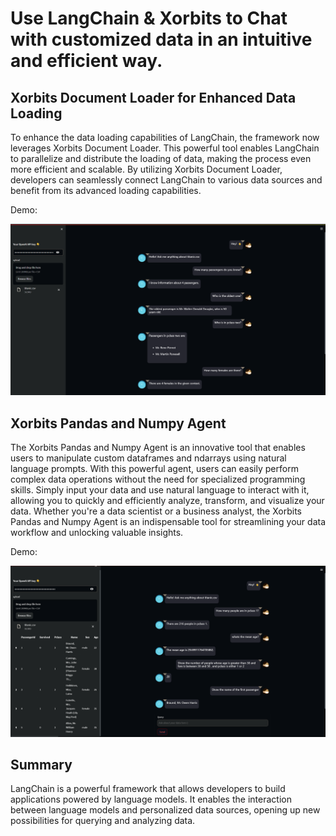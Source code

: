 # Use LangChain & Xorbits to Chat with customized data in an intuitive and efficient way.

## Xorbits Document Loader for Enhanced Data Loading

To enhance the data loading capabilities of LangChain, the framework now leverages Xorbits Document Loader. This powerful tool enables LangChain to parallelize and distribute the loading of data, making the process even more efficient and scalable. By utilizing Xorbits Document Loader, developers can seamlessly connect LangChain to various data sources and benefit from its advanced loading capabilities.

Demo:

![chat](chatbot.png)

## **Xorbits Pandas and Numpy Agent**

The Xorbits Pandas and Numpy Agent is an innovative tool that enables users to manipulate custom dataframes and ndarrays using natural language prompts. With this powerful agent, users can easily perform complex data operations without the need for specialized programming skills. Simply input your data and use natural language to interact with it, allowing you to quickly and efficiently analyze, transform, and visualize your data. Whether you're a data scientist or a business analyst, the Xorbits Pandas and Numpy Agent is an indispensable tool for streamlining your data workflow and unlocking valuable insights.

Demo:

![agent](agent.png)

## Summary

LangChain is a powerful framework that allows developers to build applications powered by language models. It enables the interaction between language models and personalized data sources, opening up new possibilities for querying and analyzing data. 